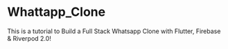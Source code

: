 # Whattapp_Clone
This is a tutorial to Build a Full Stack Whatsapp Clone with Flutter, Firebase &amp; Riverpod 2.0! 
